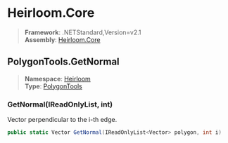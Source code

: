 # Heirloom.Core

> **Framework**: .NETStandard,Version=v2.1  
> **Assembly**: [Heirloom.Core][0]  

## PolygonTools.GetNormal

> **Namespace**: [Heirloom][0]  
> **Type**: [PolygonTools][1]  

### GetNormal(IReadOnlyList<Vector>, int)

Vector perpendicular to the i-th edge.

```cs
public static Vector GetNormal(IReadOnlyList<Vector> polygon, int i)
```

[0]: ../Heirloom.Core.md
[1]: Heirloom.PolygonTools.md
